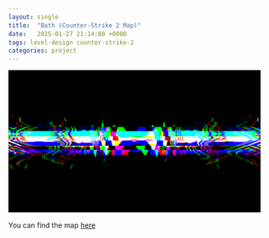 ```yaml
---
layout: single
title:  "Bath (Counter-Strike 2 Map)"
date:   2025-01-27 21:14:00 +0000
tags: level-design counter-strike-2
categories: project
---
```


![My helpful screenshot](/assets/images/splash.png)

You can find the map [here](https://steamcommunity.com/sharedfiles/filedetails/?id=3259420299)